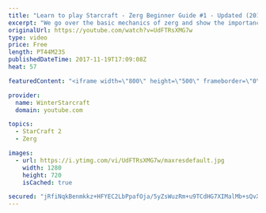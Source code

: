 ```yaml
---
title: "Learn to play Starcraft - Zerg Beginner Guide #1 - Updated (2017)"
excerpt: "We go over the basic mechanics of zerg and show the importance of understanding at least some of what your opponent is doing.  This guide is meant for players with an understanding of the objectives of starcraft but without any strong direction or gameplan, especially for each specific race! -- Watch"
originalUrl: https://youtube.com/watch?v=UdFTRsXMG7w
type: video
price: Free
length: PT44M23S
publishedDateTime: 2017-11-19T17:09:08Z
heat: 57

featuredContent: "<iframe width=\"800\" height=\"500\" frameborder=\"0\" src=\"https://www.youtube.com/embed/UdFTRsXMG7w\" allow=\"accelerometer; autoplay; encrypted-media; gyroscope; picture-in-picture\" allowfullscreen></iframe>"

provider:
  name: WinterStarcraft
  domain: youtube.com

topics:
  - StarCraft 2
  - Zerg

images:
  - url: https://i.ytimg.com/vi/UdFTRsXMG7w/maxresdefault.jpg
    width: 1280
    height: 720
    isCached: true

secured: "jRfiNqkBenmkkz+HFYEC2LbPpafOja/5yZsWuzRm+u9TCdHG7XIMalMb+sQvXLBwH50TC0dwmkAFnXXDHsyS9p9MIoekpe5xDzgLZsa6qJEge2O/2EbhIWBtz17f/G0Se86IkLi0L/jyHe+iHwl+35nDHUV7pJR1ELwqFo+UHrxmHDBAIhqVfN8vv1VuQlLBkE+NbfmyAt/EtOrWfprp4eVEVu3sq0h72EYERPUoVJAtlrgQRyqmoIN9W+d2ETuMKVadRvvEhcmbYM4z9OaClyfgd9tHvf0d41VZiCjwjpq7HLsIK6CVc2bv6rzRTBnSRwqNV7WI5E5XxZjo4giDG2vxTMRjCa8vxuxF71cRj14B0Sq873I0Zsxb7m3WX6J39vwtsgRdkz0JZh7EIOtYSpcTLUenkCF27eFHCTEf/evd/tjJALpoCvcIaCGs6x1n;53pQEJtyQCQL1pAOKhdtSA=="
---
```


